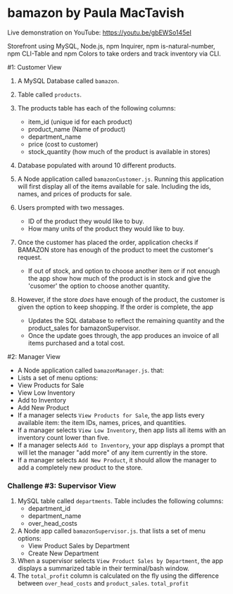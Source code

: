 # bamazon by Paula MacTavish

Live demonstration on YouTube:  https://youtu.be/gbEWSo145eI

Storefront using MySQL, Node.js, npm Inquirer, npm is-natural-number, npm CLI-Table and npm Colors to take orders and track inventory via CLI.

#1: Customer View
1. A MySQL Database called `bamazon`.
2. Table called `products`.
3. The products table has each of the following columns:
    * item_id (unique id for each product)
    * product_name (Name of product)
    * department_name
    * price (cost to customer)
    * stock_quantity (how much of the product is available in stores)
4.  Database populated with around 10 different products.

5.  A Node application called `bamazonCustomer.js`. Running this application will first display all of the items available for sale. Including the ids, names, and prices of products for sale.
6.  Users prompted with two messages.
    * ID of the product they would like to buy.
    * How many units of the product they would like to buy.
7. Once the customer has placed the order, application checks if BAMAZON store has enough of the product to meet the customer's request.
    * If out of stock, and option to choose another item or if not enough the app show how much of the product is in stock and give the 'cusomer' the option to choose another quantity. 
8. However, if the store _does_ have enough of the product, the customer is given the option to keep shopping.  If the order is complete, the app
    * Updates the SQL database to reflect the remaining quantity and the product_sales for bamazonSupervisor.
    * Once the update goes through, the app produces an invoice of all items purchased and a total cost.

#2: Manager View
* A  Node application called `bamazonManager.js`. that:
* Lists a set of menu options:
* View Products for Sale
* View Low Inventory
* Add to Inventory
* Add New Product
* If a manager selects `View Products for Sale`, the app lists every available item: the item IDs, names, prices, and quantities.
* If a manager selects `View Low Inventory`, then app lists all items with an inventory count lower than five.
* If a manager selects `Add to Inventory`, your app displays a prompt that will let the manager "add more" of any item currently in the store.
* If a manager selects `Add New Product`, it should allow the manager to add a completely new product to the store.

### Challenge #3: Supervisor View
1.  MySQL table called `departments`. 
    Table includes the following columns:
    * department_id
    * department_name
    * over_head_costs 
2. A Node app called `bamazonSupervisor.js`. that lists a set of menu options:
    * View Product Sales by Department
    * Create New Department
3. When a supervisor selects `View Product Sales by Department`, the app displays a summarized table in their terminal/bash window. 
4. The `total_profit` column is calculated on the fly using the difference between `over_head_costs` and `product_sales`. `total_profit`
